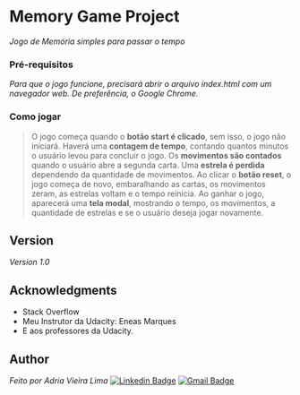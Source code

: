 # Memory Game Project

*Jogo de Memória simples para passar o tempo*

### Pré-requisitos

*Para que o jogo funcione, precisará abrir o arquivo index.html com um navegador web. De preferência, o Google Chrome.*

### Como jogar

> O jogo começa quando o **botão start é clicado**, sem isso, o jogo não iniciará.
> Haverá uma **contagem de tempo**, contando quantos minutos o usuário levou para concluir o jogo.
> Os **movimentos são contados** quando o usuário abre a segunda carta.
> Uma **estrela é perdida** dependendo da quantidade de movimentos.
> Ao clicar o **botão reset**, o jogo começa de novo, embaralhando as cartas, os movimentos zeram, as estrelas voltam e o tempo reinicia.
> Ao ganhar o jogo, aparecerá uma **tela modal**, mostrando o tempo, os movimentos, a quantidade de estrelas e se o usuário deseja jogar novamente.

## Version
*Version 1.0*

## Acknowledgments

* Stack Overflow
* Meu Instrutor da Udacity: Eneas Marques
* E aos professores da Udacity.

## Author

*Feito por Adria Vieira Lima*
[![Linkedin Badge](https://img.shields.io/badge/-Adria-blue?style=flat-square&logo=Linkedin&logoColor=white&link=https://https://www.linkedin.com/in/adria-vieira-60070918b/)](https://www.linkedin.com/in/adria-vieira-60070918b/) 
[![Gmail Badge](https://img.shields.io/badge/-adriavieira731@gmail.com-c14438?style=flat-square&logo=Gmail&logoColor=white&link=mailto:adriavieira731@gmail.com)](mailto:adriavieira731@gmail.com)
